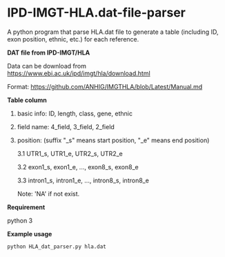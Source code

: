 # IPD-IMGT-HLA.dat-file-parser 
A python program that parse HLA.dat file to generate a table (including ID, exon position, ethnic, etc.) for each reference. 

**DAT file from IPD-IMGT/HLA**

Data can be download from 
https://www.ebi.ac.uk/ipd/imgt/hla/download.html

Format: 
https://github.com/ANHIG/IMGTHLA/blob/Latest/Manual.md

**Table column**
1. basic info: ID, length, class, gene, ethnic
2. field name: 4_field, 3_field, 2_field
3. position: (suffix "_s" means start position, "_e" means end position) 

   3.1  UTR1_s, UTR1_e, UTR2_s, UTR2_e
    
   3.2  exon1_s, exon1_e, ..., exon8_s, exon8_e
    
   3.3  intron1_s, intron1_e, ..., intron8_s, intron8_e
    
   Note: 'NA' if not exist.

**Requirement**

python 3

**Example usage**

```
python HLA_dat_parser.py hla.dat 
```

